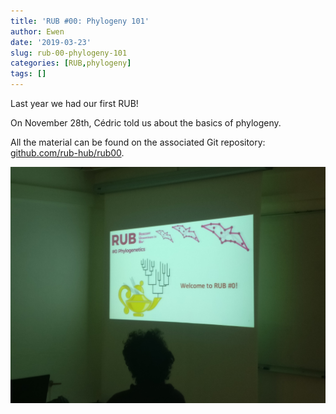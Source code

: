 ```yaml
---
title: 'RUB #00: Phylogeny 101'
author: Ewen
date: '2019-03-23'
slug: rub-00-phylogeny-101
categories: [RUB,phylogeny]
tags: []
---
```


Last year we had our first RUB!

On November 28th, Cédric told us about the basics of phylogeny.

All the material can be found on the associated Git repository: [github.com/rub-hub/rub00](https://github.com/rub-hub/rub00).

![](/images/2019/03/rub00.jpg)